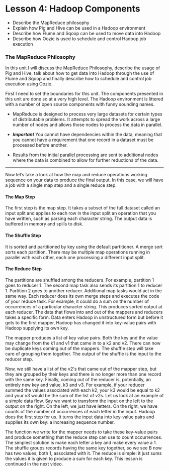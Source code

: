 Lesson 4: Hadoop Components
==========================================

* Describe the MapReduce philosophy
* Explain how Pig and Hive can be used in a Hadoop environment
* Describe how Flume and Sqoop can be used to move data into Hadoop
* Describe how Oozie is used to schedule and control Hadoop job execution


### The MapReduce Philosophy

In this unit I will discuss the MapReduce Philosophy, describe the usage of Pig and Hive, talk about how
to get data into Hadoop through the use of Flume and Sqoop and finally describe how to schedule and
control job execution using Oozie.

First I need to set the boundaries for this unit. The components presented in this unit are done so at a
very high level. The Hadoop environment is littered with a number of open source components with
funny sounding names.


* MapReduce is designed to process very large datasets for certain types of distributable problems. It attempts to spread the work across a large number of nodes and allows those nodes to process the data in parallel. 

* ***Important*** You cannot have dependencies within the data, meaning that you cannot have a requirement that one record in a dataset must be processed before another.
*  Results from the initial parallel processing are sent to additional nodes where the data is combined to
allow for further reductions of the data.

-----------------------------------------------------------------------------------------
Now let’s take a look at how the map and reduce operations working sequence on your data to produce
the final output. In this case, we will have a job with a single map step and a single reduce step. 

#### The Map Step
The first step is the map step. It takes a subset of the full dataset called an input split and applies to each row in
the input split an operation that you have written, such as parsing each character string.
The output data is buffered in memory and spills to disk.

#### The Shuffle Step
It is sorted and partitioned by key using the default partitioner.
A merge sort sorts each partition.
There may be multiple map operations running in parallel with each other, each one processing a
different input split.

#### The Reduce Step
The partitions are shuffled among the reducers. For example, partition 1 goes to reducer 1. The second
map task also sends its partition 1 to reducer 1.
Partition 2 goes to another reducer.
Additional map tasks would act in the same way.
Each reducer does its own merge steps and executes the code of your reduce task.
For example, it could do a sum on the number of occurrences of a particular character string.
This produces sorted output at each reducer.
The data that flows into and out of the mappers and reducers takes a specific form. Data enters Hadoop
in unstructured form but before it gets to the first mapper,
Hadoop has changed it into key-value pairs with Hadoop supplying its own key.

The mapper produces a list of key value pairs. Both the key and the value may change from the k1 and
v1 that came in to a k2 and v2. There can now be duplicate keys coming out of the mappers. The shuffle
step will take care of grouping them together. The output of the shuffle is the input to the reducer step.

Now, we still have a list of the v2's that came out of the mapper step, but they are grouped by their keys
and there is no longer more than one record with the same key. Finally, coming out of the reducer is, 
potentially, an entirely new key and value, k3 and v3. For example, if your reducer summed the values
associated with each k2, your k3 would be equal to k2 and your v3 would be the sum of the list of v2s.
Let us look at an example of a simple data flow. Say we want to transform the input on the left to the
output on the right. On the left, we just have letters. On the right, we have counts of the number of
occurrences of each letter in the input.
Hadoop does the first step for us. It turns the input data into key-value pairs and supplies its own key: a
increasing sequence number.

The function we write for the mapper needs to take these key-value pairs and produce something that
the reduce step can use to count occurrences. The simplest solution is make each letter a key and make
every value a 1.
The shuffle groups records having the same key together, so we see B now has two values, both 1,
associated with it.
The reduce is simple: it just sums the values it is given to produce a sum for each key.
This lesson is continued in the next video.
